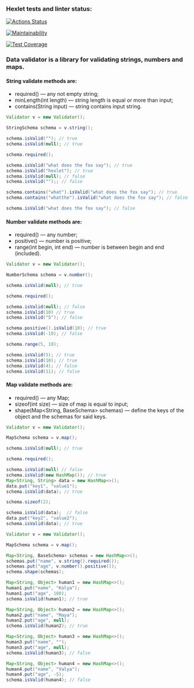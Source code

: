 ### Hexlet tests and linter status:
[![Actions Status](https://github.com/Kapatbl4/java-project-lvl3/workflows/hexlet-check/badge.svg)](https://github.com/Kapatbl4/java-project-lvl3/actions)

[![Maintainability](https://api.codeclimate.com/v1/badges/de80a0a7358ac6c7485c/maintainability)](https://codeclimate.com/github/Kapatbl4/java-project-lvl3/maintainability)

[![Test Coverage](https://api.codeclimate.com/v1/badges/de80a0a7358ac6c7485c/test_coverage)](https://codeclimate.com/github/Kapatbl4/java-project-lvl3/test_coverage)


### Data validator is a library for validating strings, numbers and maps.

#### String validate methods are:
* required() — any not empty string;
* minLength(int length) — string length is equal or more than input;
* contains(String input) — string contains input string.

```java
Validator v = new Validator();

StringSchema schema = v.string();

schema.isValid(""); // true
schema.isValid(null); // true

schema.required();

schema.isValid("what does the fox say"); // true
schema.isValid("hexlet"); // true
schema.isValid(null); // false
schema.isValid("");; // false

schema.contains("what").isValid("what does the fox say"); // true
schema.contains("whatthe").isValid("what does the fox say"); // false

schema.isValid("what does the fox say"); // false
```

#### Number validate methods are:
* required() — any number;
* positive() — number is positive;
* range(int begin, int end) — number is between begin and end (included).
```java
Validator v = new Validator();

NumberSchema schema = v.number();

schema.isValid(null); // true

schema.required();

schema.isValid(null); // false
schema.isValid(10) // true
schema.isValid("5"); // false

schema.positive().isValid(10); // true
schema.isValid(-10); // false

schema.range(5, 10);

schema.isValid(5); // true
schema.isValid(10); // true
schema.isValid(4); // false
schema.isValid(11); // false
```

#### Map validate methods are:
* required() — any Map;
* sizeof(int size) — size of map is equal to input;
* shape(Map<String, BaseSchema> schemas) — define the keys of the object and the schemas for said keys.

```java
Validator v = new Validator();

MapSchema schema = v.map();

schema.isValid(null); // true

schema.required();

schema.isValid(null) // false
schema.isValid(new HashMap()); // true
Map<String, String> data = new HashMap<>();
data.put("key1", "value1");
schema.isValid(data); // true

schema.sizeof(2);

schema.isValid(data);  // false
data.put("key2", "value2");
schema.isValid(data); // true
```

```java
Validator v = new Validator();

MapSchema schema = v.map();

Map<String, BaseSchema> schemas = new HashMap<>();
schemas.put("name", v.string().required());
schemas.put("age", v.number().positive());
schema.shape(schemas);

Map<String, Object> human1 = new HashMap<>();
human1.put("name", "Kolya");
human1.put("age", 100);
schema.isValid(human1); // true

Map<String, Object> human2 = new HashMap<>();
human2.put("name", "Maya");
human2.put("age", null);
schema.isValid(human2); // true

Map<String, Object> human3 = new HashMap<>();
human3.put("name", "");
human3.put("age", null);
schema.isValid(human3); // false

Map<String, Object> human4 = new HashMap<>();
human4.put("name", "Valya");
human4.put("age", -5);
schema.isValid(human4); // false
```
